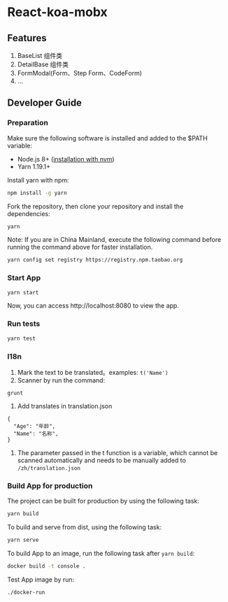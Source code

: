 # React-koa-mobx

## Features

1. BaseList 组件类
1. DetailBase 组件类
1. FormModal(Form、Step Form、CodeForm)
1. ...

## Developer Guide

### Preparation

Make sure the following software is installed and added to the \$PATH variable:

- Node.js 8+ ([installation with nvm](https://github.com/creationix/nvm#usage))
- Yarn 1.19.1+

Install yarn with npm:

```sh
npm install -g yarn
```

Fork the repository, then clone your repository and install the dependencies:

```sh
yarn
```

Note: If you are in China Mainland, execute the following command before running the command above for faster installation.

```sh
yarn config set registry https://registry.npm.taobao.org
```

### Start App

```sh
yarn start
```

Now, you can access http://localhost:8080 to view the app.

### Run tests

```sh
yarn test
```

### I18n

1. Mark the text to be translated。examples: <code>t('Name')</code>
1. Scanner by run the command:

````
grunt
````

1. Add translates in translation.json

```
{
  "Age": "年龄",
  "Name": "名称",
}
```

1. The parameter passed in the t function is a variable, which cannot be scanned automatically and needs to be manually added to <code>/zh/translation.json</code>

### Build App for production

The project can be built for production by using the following task:

```sh
yarn build
```

To build and serve from dist, using the following task:

```sh
yarn serve
```

To build App to an image, run the following task after `yarn build`:

```sh
docker build -t console .
```

Test App image by run:

```sh
./docker-run
```

